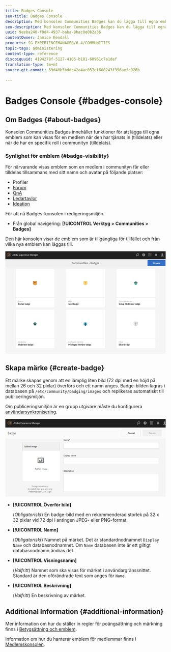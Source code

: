 ```yaml
---
title: Badges Console
seo-title: Badges Console
description: Med konsolen Communities Badges kan du lägga till egna emblem som kan visas för medlemmar när de har en viss roll i communityn (tilldelade) eller när de har en viss roll i communityn
seo-description: Med konsolen Communities Badges kan du lägga till egna emblem som kan visas för medlemmar när de har en viss roll i communityn (tilldelade) eller när de har en viss roll i communityn
uuid: 9eeba240-f0d4-4937-baba-8bac0e0b2a36
contentOwner: Janice Kendall
products: SG_EXPERIENCEMANAGER/6.4/COMMUNITIES
topic-tags: administering
content-type: reference
discoiquuid: 4194278f-5127-4105-b181-60961c7a1def
translation-type: tm+mt
source-git-commit: 59d40b5bddc42a4ac057ef600243f396aefc926b

---
```



# Badges Console {#badges-console}

## Om Badges {#about-badges}

Konsolen Communities Badges innehåller funktioner för att lägga till egna emblem som kan visas för en medlem när den har tjänats in (tilldelats) eller när de har en specifik roll i communityn (tilldelats).

### Synlighet för emblem {#badge-visibility}

För närvarande visas emblem som en medlem i communityn får eller tilldelas tillsammans med sitt namn och avatar på följande platser:

* Profiler
* [Forum](forum.md)
* [QnA](working-with-qna.md)
* [Ledartavlor](enabling-leaderboard.md)
* [Ideation](ideation-feature.md)

För att nå Badges-konsolen i redigeringsmiljön

* Från global navigering: **[!UICONTROL Verktyg > Communities > Badges]**

Den här konsolen visar de emblem som är tillgängliga för tillfället och från vilka nya emblem kan läggas till.

![chlimage_1-242](assets/chlimage_1-242.png)

## Skapa märke {#create-badge}

Ett märke skapas genom att en lämplig liten bild (72 dpi med en höjd på mellan 26 och 32 pixlar) överförs och ett namn anges. Badge-bilden lagras i databasen på `/etc/community/badging/images` och replikeras automatiskt till publiceringsmiljön.

Om publiceringsmiljön är en grupp utgivare måste du konfigurera [användarsynkronisering](sync.md).

![chlimage_1-243](assets/chlimage_1-243.png)

* **[!UICONTROL Överför bild]**

   (*Obligatoriskt*) En badge-bild med en rekommenderad storlek på 32 x 32 pixlar vid 72 dpi i antingen JPEG- eller PNG-format.

* **[!UICONTROL Namn]**

   (*Obligatoriskt*) Namnet på märket. Det är standardnodnamnet `Display Name` och databasnodnamnet. Om `Name` databasen inte är ett giltigt databasnodnamn ändras det.

* **[!UICONTROL Visningsnamn]**

   (*Valfritt*) Namnet som ska visas för märket i användargränssnittet. Standard är den oförändrade text som anges för `Name`.

* **[!UICONTROL Beskrivning]**

   (*Valfritt*) En beskrivning av märket.

## Additional Information {#additional-information}

Mer information om hur du ställer in regler för poängsättning och märkning finns i [Betygsättning och emblem](implementing-scoring.md).

Information om hur du hanterar emblem för medlemmar finns i [Medlemskonsolen](members.md).
